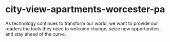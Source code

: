 # city-view-apartments-worcester-pa
As technology continues to transform our world, we want to provide our readers the tools they need to welcome change, seize new opportunities, and stay ahead of the curve.
